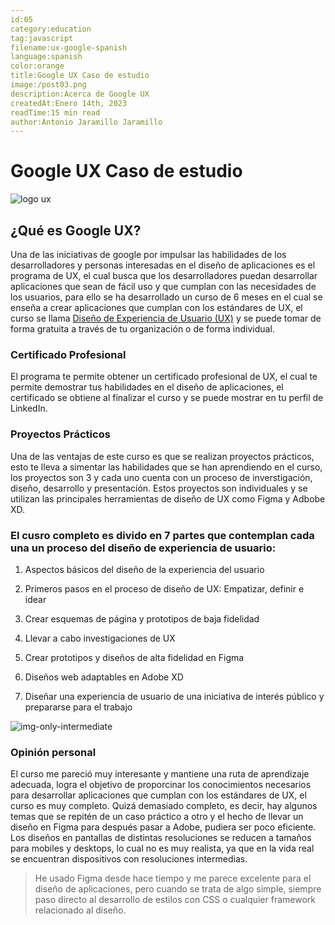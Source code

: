```yaml
---
id:05
category:education
tag:javascript
filename:ux-google-spanish
language:spanish
color:orange
title:Google UX Caso de estudio
image:/post03.png
description:Acerca de Google UX
createdAt:Enero 14th, 2023
readTime:15 min read
author:Antonio Jaramillo Jaramillo
---
```


# Google UX Caso de estudio

![logo ux](https://backendblog.fly.dev/post03.png)

## ¿Qué es Google UX?

Una de las iniciativas de google por impulsar las habilidades de los desarrolladores y personas interesadas en el diseño de aplicaciones es el programa de UX, el cual busca que los desarrolladores puedan desarrollar aplicaciones que sean de fácil uso y que cumplan con las necesidades de los usuarios, para ello se ha desarrollado un curso de 6 meses en el cual se enseña a crear aplicaciones que cumplan con los estándares de UX, el curso se llama [Diseño de Experiencia de Usuario (UX)](hhttps://www.coursera.org/professional-certificates/google-ux-design) y se puede tomar de forma gratuita a través de tu organización o de forma individual.

### Certificado Profesional

El programa te permite obtener un certificado profesional de UX, el cual te permite demostrar tus habilidades en el diseño de aplicaciones, el certificado se obtiene al finalizar el curso y se puede mostrar en tu perfil de LinkedIn.

### Proyectos Prácticos

Una de las ventajas de este curso es que se realizan proyectos prácticos, esto te lleva a simentar las habilidades que se han aprendiendo en el curso, los proyectos son 3 y cada uno cuenta con un proceso de inverstigación, diseño, desarrollo y presentación. Estos proyectos son individuales y se utilizan las principales herramientas de diseño de UX como Figma y Adbobe XD.

### El cusro completo es divido en 7 partes que contemplan cada una un proceso del diseño de experiencia de usuario:

1. Aspectos básicos del diseño de la experiencia del usuario

2. Primeros pasos en el proceso de diseño de UX: Empatizar, definir e idear

3. Crear esquemas de página y prototipos de baja fidelidad

4. Llevar a cabo investigaciones de UX

5. Crear prototipos y diseños de alta fidelidad en Figma

6. Diseños web adaptables en Adobe XD

7. Diseñar una experiencia de usuario de una iniciativa de interés público y prepararse para el trabajo


![img-only-intermediate](https://backendblog.fly.dev/post03-01.png)

### Opinión personal

El curso me pareció muy interesante y mantiene una ruta de aprendizaje adecuada, logra el objetivo de proporcinar  los conocimientos necesarios para desarrollar aplicaciones que cumplan con los estándares de UX, el curso es muy completo. 
Quizá demasiado completo, es decir, hay algunos temas que se repitén de un caso práctico a otro y el hecho de llevar un diseño en Figma para después pasar a Adobe, pudiera ser poco eficiente. Los diseños en pantallas de distintas resoluciones se reducen a tamaños para mobiles y desktops, lo cual no es muy realista, ya que en la vida real se encuentran dispositivos con resoluciones intermedias.

> He usado Figma desde hace tiempo y me parece excelente para el diseño de aplicaciones, pero cuando se trata de algo simple, siempre paso directo al desarrollo de estilos con CSS o cualquier framework relacionado al diseño.

